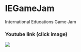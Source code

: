 # IEGameJam
International Educations Game Jam

### Youtube link (click image)
[![](https://img.youtube.com/vi/zprBrMkBB-A/0.jpg)](https://www.youtube.com/watch?v=zprBrMkBB-A "")

